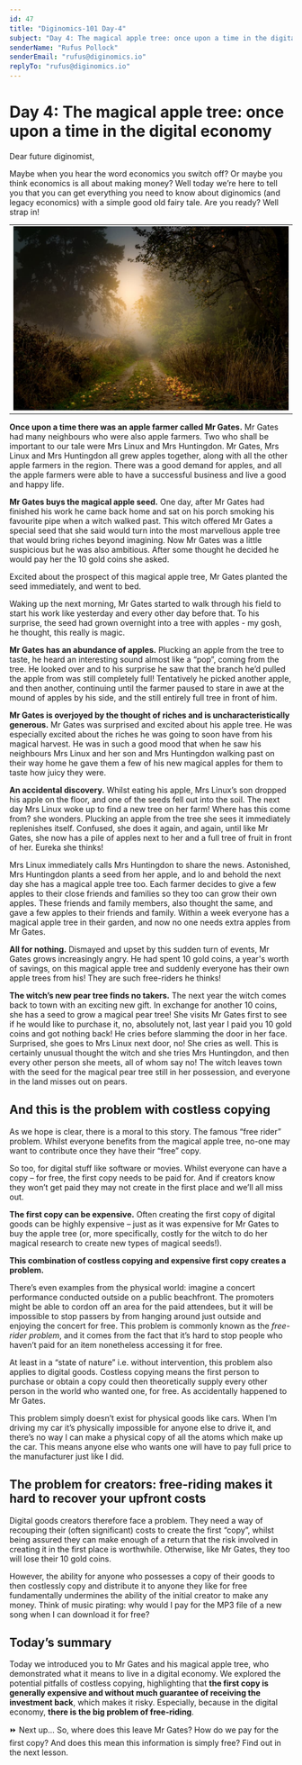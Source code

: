 ```yaml
---
id: 47
title: "Diginomics-101 Day-4"
subject: "Day 4: The magical apple tree: once upon a time in the digital economy"
senderName: "Rufus Pollock"
senderEmail: "rufus@diginomics.io"
replyTo: "rufus@diginomics.io"
---
```


# **Day 4: The magical apple tree: once upon a time in the digital economy**

Dear future diginomist,

Maybe when you hear the word economics you switch off? Or maybe you think economics is all about making money? Well today we’re here to tell you that you can get everything you need to know about diginomics (and legacy economics) with a simple good old fairy tale. Are you ready? Well strap in!

<table width="100%">
  <tr><td><img src="https://github.com/life-itself/diginomics/blob/main/brevo-assets/apple_trees.jpeg?raw=true" width="100%" /></td></tr>
</table>

**Once upon a time there was an apple farmer called Mr Gates.** Mr Gates had many neighbours who were also apple farmers. Two who shall be important to our tale were Mrs Linux and Mrs Huntingdon. Mr Gates, Mrs Linux and Mrs Huntingdon all grew apples together, along with all the other apple farmers in the region. There was a good demand for apples, and all the apple farmers were able to have a successful business and live a good and happy life.

**Mr Gates buys the magical apple seed.** One day, after Mr Gates had finished his work he came back home and sat on his porch smoking his favourite pipe when a witch walked past. This witch offered Mr Gates a special seed that she said would turn into the most marvellous apple tree that would bring riches beyond imagining. Now Mr Gates was a little suspicious but he was also ambitious. After some thought he decided he would pay her the 10 gold coins she asked. 

Excited about the prospect of this magical apple tree, Mr Gates planted the seed immediately, and went to bed.

Waking up the next morning, Mr Gates started to walk through his field to start his work like yesterday and every other day before that. To his surprise, the seed had grown overnight into a tree with apples - my gosh, he thought, this really is magic.

**Mr Gates has an abundance of apples.** Plucking an apple from the tree to taste, he heard an interesting sound almost like a “pop”, coming from the tree. He looked over and to his surprise he saw that the branch he’d pulled the apple from was still completely full! Tentatively he picked another apple, and then another, continuing until the farmer paused to stare in awe at the mound of apples by his side, and the still entirely full tree in front of him.

**Mr Gates is overjoyed by the thought of riches and is uncharacteristically generous.** Mr Gates was surprised and excited about his apple tree. He was especially excited about the riches he was going to soon have from his magical harvest. He was in such a good mood that when he saw his neighbours Mrs Linux and her son and Mrs Huntingdon walking past on their way home he gave them a few of his new magical apples for them to taste how juicy they were. 

**An accidental discovery.** Whilst eating his apple, Mrs Linux’s son dropped his apple on the floor, and one of the seeds fell out into the soil. The next day Mrs Linux woke up to find a new tree on her farm! Where has this come from? she wonders. Plucking an apple from the tree she sees it immediately replenishes itself. Confused, she does it again, and again, until like Mr Gates, she now has a pile of apples next to her and a full tree of fruit in front of her. Eureka she thinks!

Mrs Linux immediately calls Mrs Huntingdon to share the news. Astonished, Mrs Huntingdon plants a seed from her apple, and lo and behold the next day she has a magical apple tree too. Each farmer decides to give a few apples to their close friends and families so they too can grow their own apples. These friends and family members, also thought the same, and gave a few apples to their friends and family. Within a week everyone has a magical apple tree in their garden, and now no one needs extra apples from Mr Gates.

**All for nothing.** Dismayed and upset by this sudden turn of events, Mr Gates grows increasingly angry. He had spent 10 gold coins, a year's worth of savings, on this magical apple tree and suddenly everyone has their own apple trees from his! They are such free-riders he thinks!

**The witch’s new pear tree finds no takers.** The next year the witch comes back to town with an exciting new gift. In exchange for another 10 coins, she has a seed to grow a magical pear tree! She visits Mr Gates first to see if he would like to purchase it, no, absolutely not, last year I paid you 10 gold coins and got nothing back! He cries before slamming the door in her face. Surprised, she goes to Mrs Linux next door, no! She cries as well. This is certainly unusual thought the witch and she tries Mrs Huntingdon, and then every other person she meets, all of whom say no! The witch leaves town with the seed for the magical pear tree still in her possession, and everyone in the land misses out on pears. 


## And this is the problem with costless copying

As we hope is clear, there is a moral to this story. The famous “free rider” problem. Whilst everyone benefits from the magical apple tree, no-one may want to contribute once they have their “free” copy.

So too, for digital stuff like software or movies. Whilst everyone can have a copy – for free, the first copy needs to be paid for. And if creators know they won’t get paid they may not create in the first place and we’ll all miss out.

**The first copy can be expensive.** Often creating the first copy of digital goods can be highly expensive – just as it was expensive for Mr Gates to buy the apple tree (or, more specifically, costly for the witch to do her magical research to create new types of magical seeds!).

**This combination of costless copying and expensive first copy creates a problem.**

There’s even examples from the physical world: imagine a concert performance conducted outside on a public beachfront. The promoters might be able to cordon off an area for the paid attendees, but it will be impossible to stop passers by from hanging around just outside and enjoying the concert for free. This problem is commonly known as the _free-rider problem_, and it comes from the fact that it’s hard to stop people who haven’t paid for an item nonetheless accessing it for free.

At least in a “state of nature” i.e. without intervention, this problem also applies to digital goods. Costless copying means the first person to purchase or obtain a copy could then theoretically supply every other person in the world who wanted one, for free. As accidentally happened to Mr Gates.

This problem simply doesn’t exist for physical goods like cars. When I’m driving my car it’s physically impossible for anyone else to drive it, and there’s no way I can make a physical copy of all the atoms which make up the car. This means anyone else who wants one will have to pay full price to the manufacturer just like I did. 


## The problem for creators: free-riding makes it hard to recover your upfront costs

Digital goods creators therefore face a problem. They need a way of recouping their (often significant) costs to create the first “copy”, whilst being assured they can make enough of a return that the risk involved in creating it in the first place is worthwhile. Otherwise, like Mr Gates, they too will lose their 10 gold coins. 

However, the ability for anyone who possesses a copy of their goods to then costlessly copy and distribute it to anyone they like for free fundamentally undermines the ability of the initial creator to make any money. Think of music pirating: why would I pay for the MP3 file of a new song when I can download it for free? 


## Today’s summary 

Today we introduced you to Mr Gates and his magical apple tree, who demonstrated what it means to live in a digital economy. We explored the potential pitfalls of costless copying, highlighting that **the first copy is generally expensive and without much guarantee of receiving the investment back**, which makes it risky. Especially, because in the digital economy, **there is the big problem of free-riding**.


⏩ Next up… So, where does this leave Mr Gates? How do we pay for the first copy? And does this mean this information is simply free? Find out in the next lesson.
